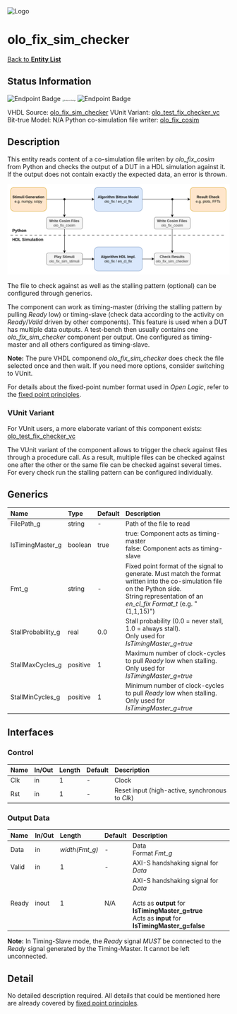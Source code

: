 <img src="../Logo.png" alt="Logo" width="400">

# olo_fix_sim_checker

[Back to **Entity List**](../EntityList.md)

## Status Information

![Endpoint Badge](https://img.shields.io/endpoint?url=https://storage.googleapis.com/open-logic-badges/coverage/olo_fix_sim_checker.json?cacheSeconds=0)
<img src="https://img.shields.io/endpoint?url=https://storage.googleapis.com/open-logic-badges/branches/olo_fix_sim_checker.json?cacheSeconds=0" alt="Endpoint Badge" style="zoom:25%;" />
![Endpoint Badge](https://img.shields.io/endpoint?url=https://storage.googleapis.com/open-logic-badges/issues/olo_fix_sim_checker.json?cacheSeconds=0)

VHDL Source: [olo_fix_sim_checker](../../src/fix/vhdl/olo_fix_sim_checker.vhd)
VUnit Variant: [olo_test_fix_checker_vc](../../test/tb/olo_test_fix_checker_vc.vhd)
Bit-true Model: N/A
Python co-simulation file writer: [olo_fix_cosim](../../src/fix/python/olo_fix/olo_fix_cosim.py)

## Description

This entity reads content of a co-simulation file writen by _olo_fix_cosim_ from Python and checks the output of a DUT in a HDL simulation against it. If the output does not contain exactly the expected data, an error is thrown.

![Figure](./principles/olo_fix_cosim.drawio.png)

The file to check against as well as the stalling pattern (optional) can be configured through generics.

The component can work as timing-master (driving the stalling pattern by pulling _Ready_ low) or timing-slave (check data according to the activity on _Ready_/_Valid_ driven by other components). This feature is used when a DUT has multiple data outputs. A test-bench then usually contains one _olo_fix_sim_checker_ component per output. One configured as timing-master and all others configured as timing-slave.

**Note:** The pure VHDL componend _olo_fix_sim_checker_ does check the file selected once and then wait. If you need more options, consider switching to VUnit.

For details about the fixed-point number format used in _Open Logic_, refer to the
[fixed point principles](./olo_fix_principles.md).

### VUnit Variant

For VUnit users, a more elaborate variant of this component exists: [olo_test_fix_checker_vc](../../test/tb/olo_test_fix_checker_vc.vhd)

The VUnit variant of the component allows to trigger the check against files through a procedure call. As a result, multiple files can be checked against one after the other or the same file can be checked against several times. For every check run the stalling pattern can be configured individually.

## Generics

| Name               | Type     | Default | Description                                                  |
| :----------------- | :------- | ------- | :----------------------------------------------------------- |
| FilePath_g         | string   | -       | Path of the file to read                                     |
| IsTimingMaster_g   | boolean  | true    | true: Component acts as timing-master<br />false: Component acts as timing-slave |
| Fmt_g              | string   | -       | Fixed point format of the signal to generate. Must match the format written into the co-simulation file on the Python side.<br />String representation of an _en_cl_fix Format_t_ (e.g. "(1,1,15)") |
| StallProbability_g | real     | 0.0     | Stall probability (0.0 = never stall, 1.0 = always stall).<br />Only used for _IsTimingMaster_g=true_ |
| StallMaxCycles_g   | positive | 1       | Maximum number of clock-cycles to pull _Ready_ low when stalling.<br />Only used for _IsTimingMaster_g=true_ |
| StallMinCycles_g   | positive | 1       | Minimum number of clock-cycles to pull _Ready_ low when stalling.<br />Only used for _IsTimingMaster_g=true_ |

## Interfaces

### Control

| Name | In/Out | Length | Default | Description                                     |
| :--- | :----- | :----- | ------- | :---------------------------------------------- |
| Clk  | in     | 1      | -       | Clock                                           |
| Rst  | in     | 1      | -       | Reset input (high-active, synchronous to _Clk_) |

### Output Data

| Name  | In/Out | Length         | Default | Description                                                  |
| :---- | :----- | :------------- | ------- | :----------------------------------------------------------- |
| Data  | in     | _width(Fmt_g)_ | -       | Data<br />Format _Fmt_g_                                     |
| Valid | in     | 1              | -       | AXI-S handshaking signal for _Data_                          |
| Ready | inout  | 1              | N/A     | AXI-S handshaking signal for _Data_<br /><br />Acts as **output** for **IsTimingMaster_g=true**<br />Acts as **input** for **IsTimingMaster_g=false** |

**Note:** In Timing-Slave mode, the _Ready_ signal _MUST_ be connected to the _Ready_ signal generated by the Timing-Master. It cannot be left unconnected.

## Detail

No detailed description required. All details that could be mentioned here are already covered by
[fixed point principles](./olo_fix_principles.md).
